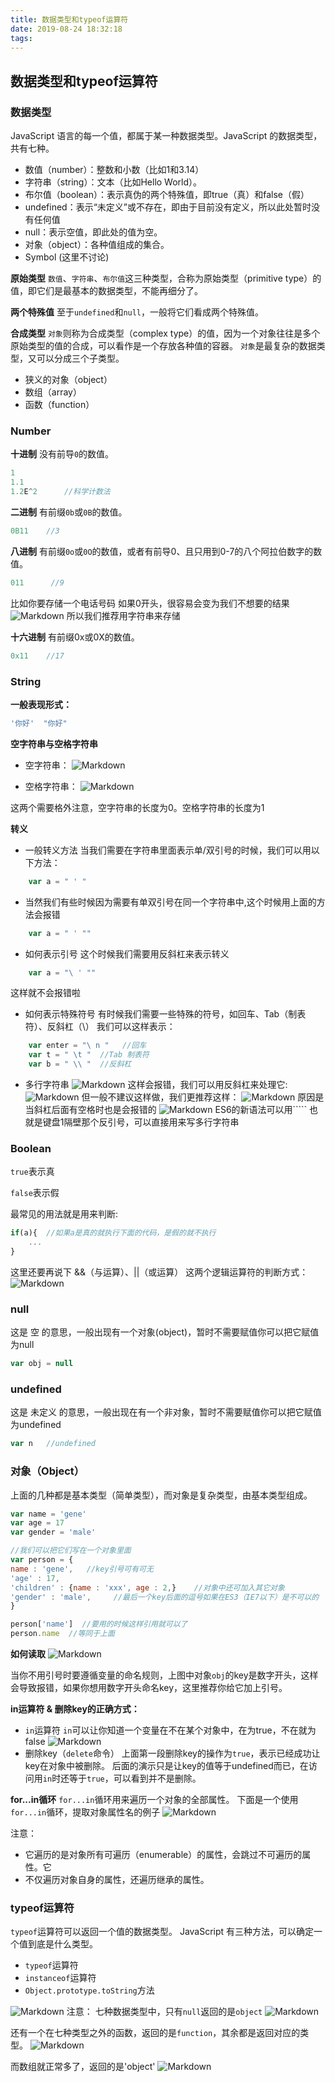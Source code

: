 ```yaml
---
title: 数据类型和typeof运算符
date: 2019-08-24 18:32:18
tags:
---
```

## 数据类型和typeof运算符
### 数据类型
JavaScript 语言的每一个值，都属于某一种数据类型。JavaScript 的数据类型，共有七种。
- 数值（number）：整数和小数（比如1和3.14）
- 字符串（string）：文本（比如Hello World）。
- 布尔值（boolean）：表示真伪的两个特殊值，即true（真）和false（假）
- undefined：表示“未定义”或不存在，即由于目前没有定义，所以此处暂时没有任何值
- null：表示空值，即此处的值为空。
- 对象（object）：各种值组成的集合。
- Symbol (这里不讨论)

**原始类型**
`数值`、`字符串`、`布尔值`这三种类型，合称为原始类型（primitive type）的值，即它们是最基本的数据类型，不能再细分了。

**两个特殊值**
至于`undefined`和`null`，一般将它们看成两个特殊值。

**合成类型**
`对象`则称为合成类型（complex type）的值，因为一个对象往往是多个原始类型的值的合成，可以看作是一个存放各种值的容器。
`对象`是最复杂的数据类型，又可以分成三个子类型。
- 狭义的对象（object）
- 数组（array）
- 函数（function）

### Number
**十进制**
没有前导`0`的数值。
```js
1
1.1
1.2E^2      //科学计数法
```
**二进制**
有前缀`0b`或`0B`的数值。
```js
0B11    //3
```
**八进制**
有前缀`0o`或`0O`的数值，或者有前导0、且只用到0-7的八个阿拉伯数字的数值。
```js
011      //9
```
比如你要存储一个电话号码
如果0开头，很容易会变为我们不想要的结果
![Markdown](http://i1.fuimg.com/644982/b5db73832fcc625d.png)
所以我们推荐用字符串来存储

**十六进制**
有前缀0x或0X的数值。
```js
0x11    //17
```
### String
**一般表现形式：**
```js
'你好'  "你好"
```

**空字符串与空格字符串**
- 空字符串：
![Markdown](http://i1.fuimg.com/644982/b52ed8917069bd19.png)

- 空格字符串：
![Markdown](http://i1.fuimg.com/644982/33769e08a63b7bd2.png)

这两个需要格外注意，空字符串的长度为0。空格字符串的长度为1

**转义**
- 一般转义方法
当我们需要在字符串里面表示单/双引号的时候，我们可以用以下方法：
```js
    var a = " ' "
```
- 当然我们有些时候因为需要有单双引号在同一个字符串中,这个时候用上面的方法会报错
```js
    var a = " ' ""   
```
- 如何表示引号
这个时候我们需要用反斜杠来表示转义
```js
    var a = "\ ' ""   
```
这样就不会报错啦

- 如何表示特殊符号
有时候我们需要一些特殊的符号，如回车、Tab（制表符）、反斜杠（\）
我们可以这样表示：
```js
    var enter = "\ n "   //回车
    var t = " \t "  //Tab 制表符
    var b = " \\ "  //反斜杠
```
- 多行字符串
![Markdown](http://i1.fuimg.com/644982/0dad00a2b4d4ac09.png)
这样会报错，我们可以用反斜杠来处理它:
![Markdown](http://i1.fuimg.com/644982/4fa263a139178f5c.png)
但一般不建议这样做，我们更推荐这样：
![Markdown](http://i1.fuimg.com/644982/30eca457fd489282.png)
原因是当斜杠后面有空格时也是会报错的
![Markdown](http://i1.fuimg.com/644982/a9121d3ca2b207b6.png)
ES6的新语法可以用``\```  也就是键盘1隔壁那个反引号，可以直接用来写多行字符串

### Boolean
`true`表示真

`false`表示假

最常见的用法就是用来判断:
```js
if(a){  //如果a是真的就执行下面的代码，是假的就不执行
    ...
}
```

这里还要再说下 &&（与运算）、||（或运算）
这两个逻辑运算符的判断方式：
![Markdown](http://i1.fuimg.com/644982/f77d532dd1873030.png)

### null
这是 空 的意思，一般出现有一个对象(object)，暂时不需要赋值你可以把它赋值为null
```js
var obj = null
```
### undefined
这是 未定义 的意思，一般出现在有一个非对象，暂时不需要赋值你可以把它赋值为undefined
```js
var n   //undefined
```
### 对象（Object）
上面的几种都是基本类型（简单类型），而对象是复杂类型，由基本类型组成。
```js
var name = 'gene'
var age = 17
var gender = 'male'

//我们可以把它们写在一个对象里面
var person = {
name : 'gene',   //key引号可有可无
'age' : 17,
'children' : {name : 'xxx', age : 2,}    //对象中还可加入其它对象
'gender' : 'male',     //最后一个key后面的逗号如果在ES3（IE7以下）是不可以的
}

person['name']  //要用的时候这样引用就可以了
person.name  //等同于上面
```
**如何读取**
![Markdown](http://i1.fuimg.com/644982/2ef8913ccdcbf078.png)

当你不用引号时要遵循变量的命名规则，上图中对象`obj`的key是数字开头，这样会导致报错，如果你想用数字开头命名key，这里推荐你给它加上引号。

**in运算符 & 删除key的正确方式：**
- `in`运算符
`in`可以让你知道一个变量在不在某个对象中，在为true，不在就为false
![Markdown](http://i1.fuimg.com/644982/680ab47d2f85e929.png)
- 删除key（`delete`命令）
上面第一段删除key的操作为`true`，表示已经成功让key在对象中被删除。
后面的演示只是让key的值等于undefined而已，在访问用`in`时还等于`true`，可以看到并不是删除。

**for...in循环**
`for...in`循环用来遍历一个对象的全部属性。
下面是一个使用`for...in`循环，提取对象属性名的例子
![Markdown](http://i1.fuimg.com/644982/0c594d83c6612e63.png)

注意：
- 它遍历的是对象所有可遍历（enumerable）的属性，会跳过不可遍历的属性。它
- 不仅遍历对象自身的属性，还遍历继承的属性。

### typeof运算符
`typeof`运算符可以返回一个值的数据类型。
JavaScript 有三种方法，可以确定一个值到底是什么类型。
- `typeof`运算符
- `instanceof`运算符
- `Object.prototype.toString`方法

![Markdown](http://i1.fuimg.com/644982/2e235fcd902b5397.png)
注意：
七种数据类型中，只有`null`返回的是`object`
![Markdown](http://i1.fuimg.com/644982/03f91cd8d8e6aa3b.png)

还有一个在七种类型之外的函数，返回的是`function`，其余都是返回对应的类型。
![Markdown](http://i1.fuimg.com/644982/ca5b9c208c719530.png)

而数组就正常多了，返回的是'object'
![Markdown](http://i1.fuimg.com/644982/cf0e4bd631e9003e.png)